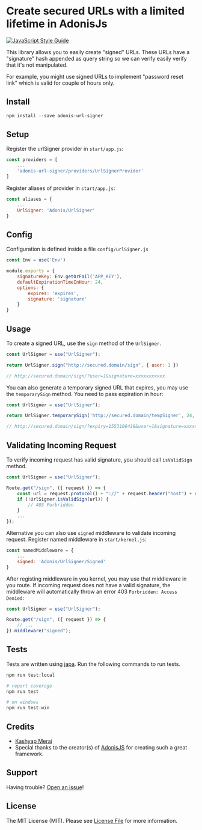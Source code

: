 # Create secured URLs with a limited lifetime in AdonisJs
[![JavaScript Style Guide](https://img.shields.io/badge/code_style-standard-brightgreen.svg)](https://standardjs.com)
<br/>

This library allows you to easily create "signed" URLs. These URLs have a "signature" hash appended as query string so we can verify easily verify that it's not manipulated.

For example, you might use signed URLs to implement "password reset link" which is valid for couple of hours only.

## Install
```js
npm install --save adonis-url-signer
```

## Setup
Register the urlSigner provider in `start/app.js`:
```js
const providers = [
    ...
    'adonis-url-signer/providers/UrlSignerProvider'
]
```
Register aliases of provider in `start/app.js`:
```js
const aliases = {
    ...
    UrlSigner: 'Adonis/UrlSigner'
}
```

## Config
Configuration is defined inside a file `config/urlSigner.js`
```js
const Env = use('Env')

module.exports = {
    signatureKey: Env.getOrFail('APP_KEY'),
    defaultExpirationTimeInHour: 24,
    options: {
        expires: 'expires',
        signature: 'signature'
    }
}
```

## Usage
 To create a signed URL, use the `sign` method of the `UrlSigner`.
 ```js
 const UrlSigner = use("UrlSigner");

 return UrlSigner.sign("http://secured.domain/sign", { user: 1 })

// http://secured.domain/sign/?user=1&signature=xxxxxxxxxxx
 ```
You can also generate a temporary signed URL that expires, you may use the  `temporarySign` method. You need to pass expiration in hour:
```js
const UrlSigner = use("UrlSigner");

return UrlSigner.temporarySign('http://secured.domain/tempSigner', 24, { user : 1 });

// http://secured.domain/sign/?expiry=1553106418&user=1&signature=xxxxxxxxxxx
```

## Validating Incoming Request
To verify incoming request has valid signature, you should call `isValidSign` method.
```js
const UrlSigner = use("UrlSigner");

Route.get("/sign", ({ request }) => {
    const url = request.protocol() + "://" + request.header("host") + request.originalUrl();
    if (!UrlSigner.isValidSign(url)) {
        // 403 Forbridden
    }
    ...
});
```
Alternative you can also use `signed` middleware to validate incoming request.
Register named middleware in `start/kernel.js`:
```js
const namedMiddleware = {
    ...
    signed: 'Adonis/UrlSigner/Signed'
}
```
After registing middleware in you kernel, you may use that middleware in you route. If incoming request does not have a valid signature, the middleware will automatically throw an error 403 `Forbridden: Access Denied`:
```js
const UrlSigner = use("UrlSigner");

Route.get("/sign", ({ request }) => {
    // ...
}).middleware("signed");
```


## Tests
Tests are written using [japa](http://github.com/thetutlage/japa). Run the following commands to run tests.
```bash
npm run test:local

# report coverage
npm run test

# on windows
npm run test:win
```


## Credits

- [Kashyap Merai](https://github.com/kamerk22)
- Special thanks to the creator(s) of [AdonisJS](http://adonisjs.com/) for creating such a great framework.

## Support

Having trouble? [Open an issue](https://github.com/kamerk22/adonis-url-signer/issues/new)!

## License

The MIT License (MIT). Please see [License File](LICENSE.md) for more information.
